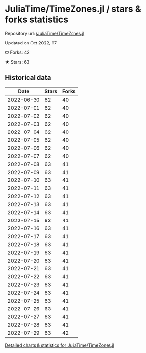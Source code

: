 # JuliaTime/TimeZones.jl / stars & forks statistics

Repository url: [/JuliaTime/TimeZones.jl](https://github.com/JuliaTime/TimeZones.jl)

Updated on Oct 2022, 07

☋ Forks: 42

★ Stars: 63

## Historical data
| Date | Stars | Forks |
|------|-------|-------|
| 2022-06-30 | 62 | 40 | 
| 2022-07-01 | 62 | 40 | 
| 2022-07-02 | 62 | 40 | 
| 2022-07-03 | 62 | 40 | 
| 2022-07-04 | 62 | 40 | 
| 2022-07-05 | 62 | 40 | 
| 2022-07-06 | 62 | 40 | 
| 2022-07-07 | 62 | 40 | 
| 2022-07-08 | 63 | 41 | 
| 2022-07-09 | 63 | 41 | 
| 2022-07-10 | 63 | 41 | 
| 2022-07-11 | 63 | 41 | 
| 2022-07-12 | 63 | 41 | 
| 2022-07-13 | 63 | 41 | 
| 2022-07-14 | 63 | 41 | 
| 2022-07-15 | 63 | 41 | 
| 2022-07-16 | 63 | 41 | 
| 2022-07-17 | 63 | 41 | 
| 2022-07-18 | 63 | 41 | 
| 2022-07-19 | 63 | 41 | 
| 2022-07-20 | 63 | 41 | 
| 2022-07-21 | 63 | 41 | 
| 2022-07-22 | 63 | 41 | 
| 2022-07-23 | 63 | 41 | 
| 2022-07-24 | 63 | 41 | 
| 2022-07-25 | 63 | 41 | 
| 2022-07-26 | 63 | 41 | 
| 2022-07-27 | 63 | 41 | 
| 2022-07-28 | 63 | 41 | 
| 2022-07-29 | 63 | 42 | 


[Detailed charts & statistics for JuliaTime/TimeZones.jl](https://reviewgithub.com/rep/JuliaTime/TimeZones.jl)
